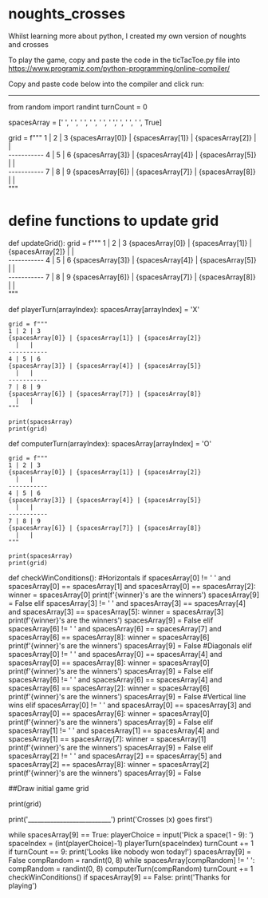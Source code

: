 # noughts_crosses
Whilst learning more about python, I created my own version of noughts and crosses

To play the game, copy and paste the code in the ticTacToe.py file into https://www.programiz.com/python-programming/online-compiler/

Copy and paste code below into the compiler and click run:
______________________________________


from random import randint
turnCount = 0

spacesArray = [' ', ' ', ' ', ' ', ' ', ' ',' ', ' ', ' ', True]

grid = f"""
     1 | 2 | 3 
     {spacesArray[0]} | {spacesArray[1]} | {spacesArray[2]} 
       |   |   
    -----------
     4 | 5 | 6 
     {spacesArray[3]} | {spacesArray[4]} | {spacesArray[5]} 
       |   |   
    -----------
     7 | 8 | 9 
     {spacesArray[6]} | {spacesArray[7]} | {spacesArray[8]} 
       |   |   
    """

# define functions to update grid
def updateGrid():
    grid = f"""
    1 | 2 | 3 
    {spacesArray[0]} | {spacesArray[1]} | {spacesArray[2]} 
        |   |   
    -----------
    4 | 5 | 6 
    {spacesArray[3]} | {spacesArray[4]} | {spacesArray[5]} 
        |   |   
    -----------
    7 | 8 | 9 
    {spacesArray[6]} | {spacesArray[7]} | {spacesArray[8]} 
        |   |   
    """

def playerTurn(arrayIndex):
    spacesArray[arrayIndex] = 'X'

    grid = f"""
    1 | 2 | 3 
    {spacesArray[0]} | {spacesArray[1]} | {spacesArray[2]} 
      |   |   
    -----------
    4 | 5 | 6 
    {spacesArray[3]} | {spacesArray[4]} | {spacesArray[5]} 
      |   |   
    -----------
    7 | 8 | 9 
    {spacesArray[6]} | {spacesArray[7]} | {spacesArray[8]} 
      |   |   
    """

    print(spacesArray)
    print(grid)

def computerTurn(arrayIndex):
    spacesArray[arrayIndex] = 'O'

    grid = f"""
    1 | 2 | 3 
    {spacesArray[0]} | {spacesArray[1]} | {spacesArray[2]} 
      |   |   
    -----------
    4 | 5 | 6 
    {spacesArray[3]} | {spacesArray[4]} | {spacesArray[5]} 
      |   |   
    -----------
    7 | 8 | 9 
    {spacesArray[6]} | {spacesArray[7]} | {spacesArray[8]} 
      |   |   
    """

    print(spacesArray)
    print(grid)

def checkWinConditions():
  #Horizontals
  if spacesArray[0] != ' ' and spacesArray[0] == spacesArray[1] and spacesArray[0] == spacesArray[2]:
    winner = spacesArray[0]
    print(f'{winner}\'s are the winners')
    spacesArray[9] = False
  elif spacesArray[3] != ' ' and spacesArray[3] == spacesArray[4] and spacesArray[3] == spacesArray[5]:
    winner = spacesArray[3]
    print(f'{winner}\'s are the winners')
    spacesArray[9] = False
  elif spacesArray[6] != ' ' and spacesArray[6] == spacesArray[7] and spacesArray[6] == spacesArray[8]:
    winner = spacesArray[6]
    print(f'{winner}\'s are the winners')
    spacesArray[9] = False
  #Diagonals
  elif spacesArray[0] != ' ' and spacesArray[0] == spacesArray[4] and spacesArray[0] == spacesArray[8]:
    winner = spacesArray[0]
    print(f'{winner}\'s are the winners')
    spacesArray[9] = False
  elif spacesArray[6] != ' ' and spacesArray[6] == spacesArray[4] and spacesArray[6] == spacesArray[2]:
    winner = spacesArray[6]
    print(f'{winner}\'s are the winners')
    spacesArray[9] = False
  #Vertical line wins
  elif spacesArray[0] != ' ' and spacesArray[0] == spacesArray[3] and spacesArray[0] == spacesArray[6]:
    winner = spacesArray[0]
    print(f'{winner}\'s are the winners')
    spacesArray[9] = False
  elif spacesArray[1] != ' ' and spacesArray[1] == spacesArray[4] and spacesArray[1] == spacesArray[7]:
    winner = spacesArray[1]
    print(f'{winner}\'s are the winners')
    spacesArray[9] = False
  elif spacesArray[2] != ' ' and spacesArray[2] == spacesArray[5] and spacesArray[2] == spacesArray[8]:
    winner = spacesArray[2]
    print(f'{winner}\'s are the winners')
    spacesArray[9] = False


##Draw initial game grid

print(grid)

print('__________________________')
print('Crosses (x) goes first')

while spacesArray[9] == True:
    playerChoice = input('Pick a space(1 - 9): ')
    spaceIndex = (int(playerChoice)-1)
    playerTurn(spaceIndex)
    turnCount += 1
    if turnCount == 9:
      print('Looks like nobody won today!')
      spacesArray[9] = False
    compRandom = randint(0, 8)
    while spacesArray[compRandom] != ' ':
        compRandom = randint(0, 8)
    computerTurn(compRandom)
    turnCount += 1
    checkWinConditions()
    if spacesArray[9] == False:
      print('Thanks for playing')
